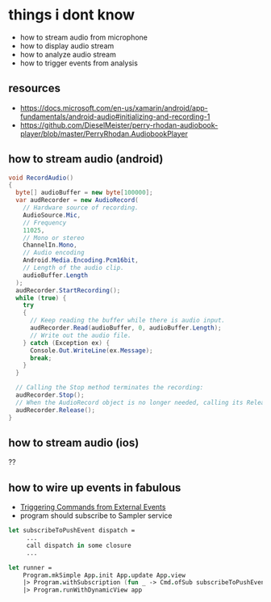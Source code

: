 # things i dont know

- how to stream audio from microphone
- how to display audio stream
- how to analyze audio stream
- how to trigger events from analysis

## resources
- <https://docs.microsoft.com/en-us/xamarin/android/app-fundamentals/android-audio#initializing-and-recording-1>
- https://github.com/DieselMeister/perry-rhodan-audiobook-player/blob/master/PerryRhodan.AudiobookPlayer

## how to stream audio (android)

```csharp
void RecordAudio()
{
  byte[] audioBuffer = new byte[100000];
  var audRecorder = new AudioRecord(
    // Hardware source of recording.
    AudioSource.Mic,
    // Frequency
    11025,
    // Mono or stereo
    ChannelIn.Mono,
    // Audio encoding
    Android.Media.Encoding.Pcm16bit,
    // Length of the audio clip.
    audioBuffer.Length
  );
  audRecorder.StartRecording();
  while (true) {
    try
    {
      // Keep reading the buffer while there is audio input.
      audRecorder.Read(audioBuffer, 0, audioBuffer.Length);
      // Write out the audio file.
    } catch (Exception ex) {
      Console.Out.WriteLine(ex.Message);
      break;
    }
  }

  // Calling the Stop method terminates the recording:
  audRecorder.Stop();
  // When the AudioRecord object is no longer needed, calling its Release method releases all resources associated with it:
  audRecorder.Release();
}
```

## how to stream audio (ios)

??

## how to wire up events in fabulous

- [Triggering Commands from External Events](https://fsprojects.github.io/Fabulous/Fabulous.XamarinForms/update.html)
- program should subscribe to Sampler service

```fsharp
let subscribeToPushEvent dispatch = 
     ...
     call dispatch in some closure
     ...

let runner = 
    Program.mkSimple App.init App.update App.view
    |> Program.withSubscription (fun _ -> Cmd.ofSub subscribeToPushEvent)
    |> Program.runWithDynamicView app
```